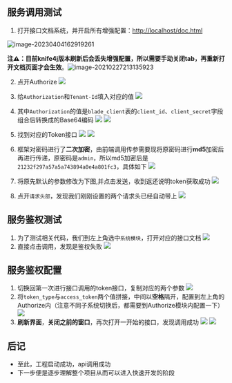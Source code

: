 ## 服务调用测试
1. 打开接口文档系统，并开启所有增强配置：[http://localhost/doc.html](http://localhost/doc.html)

  ![image-20230404162919261](../../images/image-20230404162919261.png)

  **注⚠️：目前knife4j版本刷新后会丢失增强配置，所以需要手动关闭tab，再重新打开文档页面才会生效**。![image-20210227213135923](../../images/image-20210227213135923.png)

2. 点开Authorize
    ![](../../images/screenshot_1578832659370.png)

3. 给`Authorization`和`Tenant-Id`填入对应的值
    ![](../../images/screenshot_1578832729313.png)

4. 其中`Authorization`的值是`blade_client`表的`client_id`、`client_secret`字段组合后转换成的Base64编码
    ![](../../images/screenshot_1578832901126.png)
    ![](../../images/screenshot_1578832911878.png)

5. 找到对应的Token接口
    ![](../../images/screenshot_1578834023665.png)
    ![](../../images/screenshot_1578834052118.png)

6. 框架对密码进行了**二次加密**，由前端调用传参需要现将原密码进行**md5**加密后再进行传递，原密码是`admin`，所以md5加密后是`21232f297a57a5a743894a0e4a801fc3`，具体如下
    ![](../../images/screenshot_1584615713114.png)

7. 将原先默认的参数修改为下图,并点击发送，收到返还说明token获取成功
    ![](../../images/screenshot_1584616395317.png)

8. 点开`请求头部`，发现我们刚刚设置的两个请求头已经自动带上
    ![](../../images/screenshot_1584616412662.png)




## 服务鉴权测试
1. 为了测试相关代码，我们到左上角选中`系统模块`，打开对应的接口文档
![](../../images/screenshot_1578834148928.png)
2. 直接点击调用，发现是鉴权失败
![](../../images/screenshot_1578834166709.png)




## 服务鉴权配置
1. 切换回第一次进行接口调用的token接口，复制对应的两个参数
![](../../images/screenshot_1584616455172.png)
2. 将`token_type`与`access_token`两个值拼接，中间以**空格**隔开，配置到左上角的Authorize内（注意不同子系统切换后，都需要到Authorize模块内配置一下）
![](../../images/screenshot_1578834224678.png)
3. **刷新界面**，**关闭之前的窗口**，再次打开一开始的接口，发现调用成功
![](../../images/screenshot_1578834267718.png)
![](../../images/screenshot_1578834282529.png)




## 后记
* 至此，工程启动成功，api调用成功
* 下一步便是逐步理解整个项目从而可以进入快速开发的阶段
